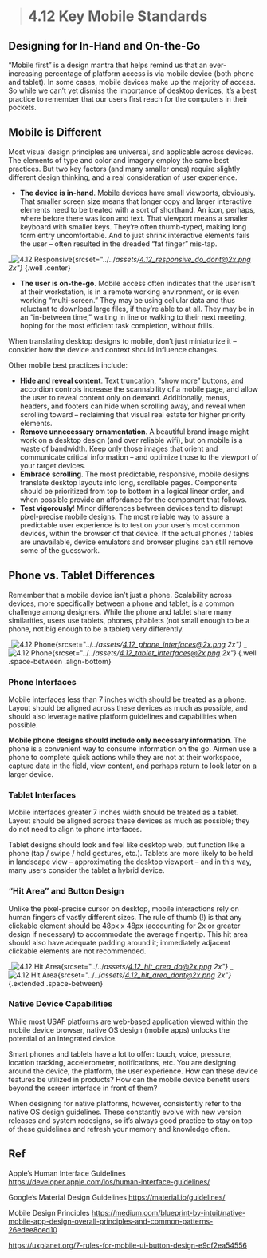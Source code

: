 > # **4.12** Key Mobile Standards

## Designing for In-Hand and On-the-Go 

“Mobile first” is a design mantra that helps remind us that an ever-increasing percentage of platform access is via mobile device (both phone and tablet). In some cases, mobile devices make up the majority of access. So while we can’t yet dismiss the importance of desktop devices, it’s a best practice to remember that our users first reach for the computers in their pockets. 

## Mobile is Different

Most visual design principles are universal, and applicable across devices. The elements of type and color and imagery employ the same best practices. But two key factors (and many smaller ones) require slightly different design thinking, and a real consideration of user experience.

- **The device is in-hand**. Mobile devices have small viewports, obviously. That smaller screen size means that longer copy and larger interactive elements need to be treated with a sort of shorthand. An icon, perhaps, where before there was icon and text. That viewport means a smaller keyboard with smaller keys. They’re often thumb-typed, making long form entry uncomfortable. And to just shrink interactive elements fails the user – often resulted in the dreaded “fat finger” mis-tap. 

_![4.12 Responsive](../_assets/4.12_responsive_do_dont.png){srcset="../../_assets/4.12_responsive_do_dont@2x.png 2x"}_
{.well .center}

- **The user is on-the-go**. Mobile access often indicates that the user isn’t at their workstation, is in a remote working environment, or is even working “multi-screen.” They may be using cellular data and thus reluctant to download large files, if they’re able to at all. They may be in an “in-between time,” waiting in line or walking to their next meeting, hoping for the most efficient task completion, without frills. 

When translating desktop designs to mobile, don’t just miniaturize it – consider how the device and context should influence changes. 

Other mobile best practices include: 

- **Hide and reveal content**. Text truncation, “show more” buttons, and accordion controls increase the scannability of a mobile page, and allow the user to reveal content only on demand. Additionally, menus, headers, and footers can hide when scrolling away, and reveal when scrolling toward – reclaiming that visual real estate for higher priority elements.
- **Remove unnecessary ornamentation**.  A beautiful brand image might work on a desktop design (and over reliable wifi), but on mobile is a waste of bandwidth. Keep only those images that orient and communicate critical information – and optimize those to the viewport of your target devices.
- **Embrace scrolling**. The most predictable, responsive, mobile designs translate desktop layouts into long, scrollable pages. Components should be prioritized from top to bottom in a logical linear order, and when possible provide an affordance for the component that follows.
- **Test vigorously**!  Minor differences between devices tend to disrupt pixel-precise mobile designs. The most reliable way to assure a predictable user experience is to test on your user’s most common devices, within the browser of that device. If the actual phones / tables are unavailable, device emulators and browser plugins can still remove some of the guesswork. 

## Phone vs. Tablet Differences

Remember that a mobile device isn’t just a phone. Scalability across devices, more specifically between a phone and tablet, is a common challenge among designers. While the phone and tablet share many similarities, users use tablets, phones, phablets (not small enough to be a phone, not big enough to be a tablet) very differently. 

_![4.12 Phone](../_assets/4.12_phone_interfaces.png){srcset="../../_assets/4.12_phone_interfaces@2x.png 2x"}_
_![4.12 Phone](../_assets/4.12_tablet_interfaces.png){srcset="../../_assets/4.12_tablet_interfaces@2x.png 2x"}_
{.well .space-between .align-bottom}



### Phone Interfaces

Mobile interfaces less than 7 inches width should be treated as a phone. Layout should be aligned across these devices as much as possible, and should also leverage native platform guidelines and capabilities when possible. 

**Mobile phone designs should include only necessary information**. The phone is a convenient way to consume information on the go. Airmen use a phone to complete quick actions while they are not at their workspace, capture data in the field, view content, and perhaps return to look later on a larger device.

### Tablet Interfaces

Mobile interfaces greater 7 inches width should be treated as a tablet. Layout should be aligned across these devices as much as possible; they do not need to align to phone interfaces. 

Tablet designs should look and feel like desktop web, but function like a phone (tap / swipe / hold gestures, etc.). Tablets are more likely to be held in landscape view – approximating the desktop viewport – and in this way, many users consider the tablet a hybrid device.

### “Hit Area” and Button Design

Unlike the pixel-precise cursor on desktop, mobile interactions rely on human fingers of vastly different sizes. The rule of thumb (!) is that any clickable element should be 48px x 48px (accounting for 2x or greater design if necessary) to accommodate the average fingertip. This hit area should also have adequate padding around it; immediately adjacent clickable elements are not recommended. 

_![4.12 Hit Area](../_assets/4.12_hit_area_do.png){srcset="../../_assets/4.12_hit_area_do@2x.png 2x"}_
_![4.12 Hit Area](../_assets/4.12_hit_area_dont.png){srcset="../../_assets/4.12_hit_area_dont@2x.png 2x"}_
{.extended .space-between}

### Native Device Capabilities

While most USAF platforms are web-based application viewed within the mobile device browser, native OS design (mobile apps) unlocks the potential of an integrated device. 

Smart phones and tablets have a lot to offer: touch, voice, pressure, location tracking, accelerometer, notifications, etc. You are designing around the device, the platform, the user experience. How can these device features be utilized in products? How can the mobile device benefit users beyond the screen interface in front of them? 

When designing for native platforms, however, consistently refer to the native OS design guidelines. These constantly evolve with new version releases and system redesigns, so it’s always good practice to stay on top of these guidelines and refresh your memory and knowledge often.

## Ref

Apple’s Human Interface Guidelines
https://developer.apple.com/ios/human-interface-guidelines/  
 
Google’s Material Design Guidelines 
https://material.io/guidelines/  
 
Mobile Design Principles
https://medium.com/blueprint-by-intuit/native-mobile-app-design-overall-principles-and-common-patterns-26edee8ced10  

https://uxplanet.org/7-rules-for-mobile-ui-button-design-e9cf2ea54556    
 
